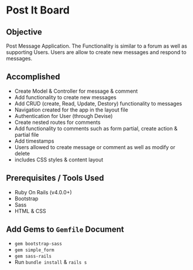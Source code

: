 # Post It Board

## Objective

Post Message Application. The Functionality is similar to a forum as well as supporting Users.
Users are allow to create new messages and respond to messages.

## Accomplished
* Create Model & Controller for message & comment
* Add functionality to create new messages
* Add CRUD (create, Read, Update, Destory) functionality to messages
* Navigation created for the app in the layout file
* Authentication for User (through Devise)
* Create nested routes for comments
* Add functionality to comments such as form partial, create action & partial file
* Add timestamps
* Users allowed to create message or comment as well as modify or delete
* includes CSS styles & content layout

## Prerequisites / Tools Used
* Ruby On Rails (v4.0.0+)
* Bootstrap
* Sass
* HTML & CSS

## Add Gems to `Gemfile` Document
* `gem bootstrap-sass`
* `gem simple_form`
* `gem sass-rails`
* Run `bundle install` & `rails s`
